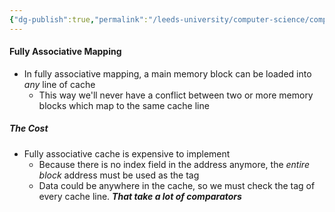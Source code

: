 ```yaml
---
{"dg-publish":true,"permalink":"/leeds-university/computer-science/compulsory-modules/computer-architecture/section-10-cache-memory/associative-cache-mappings/associative-cache-mappings/"}
---
```


#### Fully Associative Mapping
- In fully associative mapping, a main memory block can be loaded into *any* line of cache
	- This way we'll never have a conflict between two or more memory blocks which map to the same cache line
##### The Cost
- Fully associative cache is expensive to implement
	- Because there is no index field in the address anymore, the *entire block* address must be used as the tag
	- Data could be anywhere in the cache, so we must check the tag of every cache line. ***That take a lot of comparators***